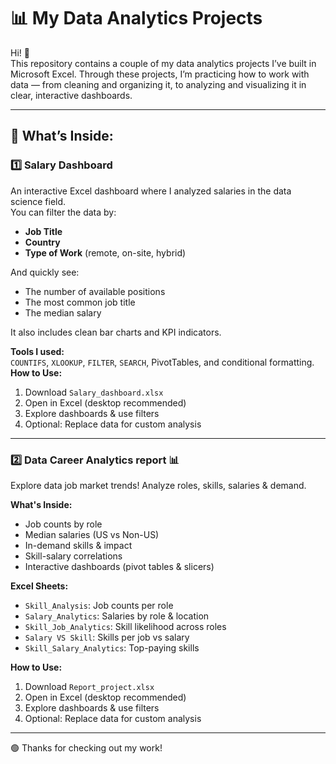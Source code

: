 # 📊 My Data Analytics Projects

Hi! 👋  
This repository contains a couple of my data analytics projects I’ve built in Microsoft Excel. Through these projects, I’m practicing how to work with data — from cleaning and organizing it, to analyzing and visualizing it in clear, interactive dashboards.

---

## 📌 What’s Inside:

### 1️⃣ Salary Dashboard
An interactive Excel dashboard where I analyzed salaries in the data science field.  
You can filter the data by:
- **Job Title**
- **Country**
- **Type of Work** (remote, on-site, hybrid)

And quickly see:
- The number of available positions
- The most common job title
- The median salary

It also includes clean bar charts and KPI indicators.

**Tools I used:**  
`COUNTIFS`, `XLOOKUP`, `FILTER`, `SEARCH`, PivotTables, and conditional formatting.
**How to Use:**
1. Download `Salary_dashboard.xlsx`
2. Open in Excel (desktop recommended)
3. Explore dashboards & use filters
4. Optional: Replace data for custom analysis
---

### 2️⃣ Data Career Analytics report 📊


Explore data job market trends! Analyze roles, skills, salaries & demand.

**What's Inside:**
* Job counts by role
* Median salaries (US vs Non-US)
* In-demand skills & impact
* Skill-salary correlations
* Interactive dashboards (pivot tables & slicers)

**Excel Sheets:**
* `Skill_Analysis`: Job counts per role
* `Salary_Analytics`: Salaries by role & location
* `Skill_Job_Analytics`: Skill likelihood across roles
* `Salary VS Skill`: Skills per job vs salary
* `Skill_Salary_Analytics`: Top-paying skills

**How to Use:**
1. Download `Report_project.xlsx`
2. Open in Excel (desktop recommended)
3. Explore dashboards & use filters
4. Optional: Replace data for custom analysis
---

🟢 Thanks for checking out my work!

